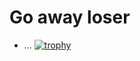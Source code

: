 # Go away loser
- ...
[![trophy](https://github-profile-trophy.vercel.app/?username=glovma)](https://github.com/ryo-ma/github-profile-trophy)
